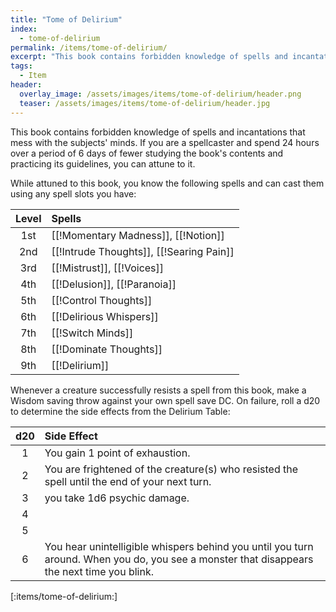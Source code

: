 ```yaml
---
title: "Tome of Delirium"
index:
  - tome-of-delirium
permalink: /items/tome-of-delirium/
excerpt: "This book contains forbidden knowledge of spells and incantations that mess with the subjects' minds."
tags:
  - Item
header:
  overlay_image: /assets/images/items/tome-of-delirium/header.png
  teaser: /assets/images/items/tome-of-delirium/header.jpg
---
```

This book contains forbidden knowledge of spells and incantations that mess with the subjects' minds. If you are a spellcaster and spend 24 hours over a period of 6 days of fewer studying the book's contents and practicing its guidelines, you can attune to it.

While attuned to this book, you know the following spells and can cast them using any spell slots you have:

| Level | Spells |
| :---: | :----- |
| 1st   | [[!Momentary Madness]], [[!Notion]] |
| 2nd   | [[!Intrude Thoughts]], [[!Searing Pain]] |
| 3rd   | [[!Mistrust]], [[!Voices]] |
| 4th   | [[!Delusion]], [[!Paranoia]] |
| 5th   | [[!Control Thoughts]] |
| 6th   | [[!Delirious Whispers]] |
| 7th   | [[!Switch Minds]] |
| 8th   | [[!Dominate Thoughts]] |
| 9th   | [[!Delirium]] |

Whenever a creature successfully resists a spell from this book, make a Wisdom saving throw against your own spell save DC. On failure, roll a d20 to determine the side effects from the Delirium Table:

| d20 | Side Effect |
| :-: | :---------- |
| 1   | You gain 1 point of exhaustion. |
| 2   | You are frightened of the creature(s) who resisted the spell until the end of your next turn. |
| 3   | you take 1d6 psychic damage. |
| 4   |  |
| 5   |  |
| 6   | You hear unintelligible whispers behind you until you turn around. When you do, you see a monster that disappears the next time you blink. |

[:items/tome-of-delirium:]